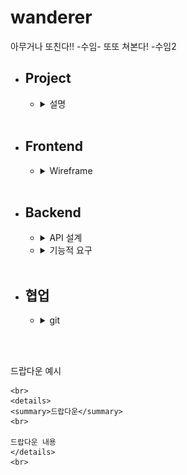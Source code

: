 # wanderer
아무거나 또친다!! -수임-
또또 쳐본다! -수임2
* ## Project
    * <details>
      <summary>설명</summary>
      <br>

      간단한 여행지 좋아요 사이트입니다.   
      정해진 여행지 목록에서 좋아요를 누르고   
      다른 사람들은 얼마나 좋아하는지 알아볼 수 있습니다.   
      
      
      </details>
      <br>

* ## Frontend
    * <details>
      <summary>Wireframe</summary>
      <br>

      로그인 페이지   

      ![](img/login_template.png)

      회원가입 페이지   

      ![](img/register_template.png)

      업로드 페이지   

      ![](img/upload_template.png)

      메인 페이지   

      ![](img/main_template.png)
      </details>
      <br>
    


* ## Backend
    * <details>
      <summary>API 설계</summary>
        <br>

        * /login   
            * method = post
            * request = {email="", password=""}
            * response = {res=True, msg="로그인 되었습니다.", val=JWT}
            * 기능 = 비밀번호, 이메일 확인, 로그인

        * /logout
            * method = post
            * jwt를 연구하고 구현 or 프런트에서 해결
            * 기능 = 로그아웃

        * /signup
            * method = post
            * request = {email="", password="", nickname=""}

            * response = {res=True, msg="회원가입 되었습니다.", val=JWT}
            * 기능 = 이메일/닉네임 중복확인, 회원가입

        * /placelist
            * method = get
            * request = {jwt=JWT}
            * response = {res=True, msg="", val=[{imgsrc="url", likeCount=3, liked=True, placeName="한라산", location="서울시 영등포구 ..."},{...},{...}]}
            * 기능 = front에 모든 장소를 표기, array val로 받음

        * /upload
            * method = post
            * request = {imgsrc="", placeName = "", loaction = ""}
            * response = {res=True, msg="", val=""}
            * 기능 = 장소를 업로드한다.

        * /like
            * method = post
            * request = {placeName="한라산", jwt=JWT}
            * response = {res=True, msg="좋아요가 완료되었습니다." val=""}
            * 기능 = place 데이터베이스에 해당 이메일이 존재한다면 like를 하고 존재하지 않는다면 unlike를 한다. 로그인된 아이디로 장소를 좋아요/좋아요 취소 한다.

    </details>

    * <details>
      <summary>기능적 요구</summary>
      <br>

      * 여행지 데이터 직접 입력 or scraping   

      * Jinja2에 대한 연구    

        jinja2는 flask에서 html에 변수를 보내주어 사용할 수 있는 plugin입니다.   
        <br>

        파이선 서버에서 변수 보내주기 
        ```python
        return render_template("index.html", var = giveVar)
        ```
        <br>

        html 변수표시는 `{var}` 코드는 `{{code}}`로 한다.   
        <br>

        html if 문
        ```html
        {% if template_variable == "Hello" %}
        <p>{{ template_variable }}, World!</p> 
        {% endif %}
        ```
        <br>

        html if, else if, else 문
        ```html
        {% if template_variable < 20 %}
        <p>{{ template_variable }}은 20보다 작다.</p> 
        {% elif template_variable > 20 %}
        <p>{{ template_variable }}은 20보다 크다.</p> 
        {% else %}
        <p>{{ template_variable }}은 20이다.</p> 
        {% endif %}
        ```
        <br>

        html for 문
        ```
        {% for row in rows %}
        {% set gu_name = row.MSRSTE_NM %}
        {% set gu_mise = row.IDEX_MVL %}
        <li>{{ gu_name }}: {{ gu_mise }}</li>
        {% endfor %}
        ```
        <br>

        dictionary for 문
        ```
        <ul>
        {% for key, value in template_dict.items() %}
        <li>{{ key }} : {{ value }}</li>
        {% endfor%}
        </ul>
        ```
        <br>



      * [JWT에 대한 연구](https://www.youtube.com/watch?v=e-_tsR0hVLQ&t=130s)   

      * [responsive grid에 대한 연구](https://codepen.io/astrotim/pen/WQwqbW)

      </details>
      <br>

 
* ## 협업
    * <details>
      <summary>git</summary>
      <br>

      깃헙에는 branch 라는 개념이 있습니다.   
      각자 수정하신 내용을 따로 commit(업로드) 하는 곳이 branch 입니다.   
      Branch 를 원래 master branch에 업로드 하고 싶으시다면   
      pull request를 해야 합니다.   

      branch 생성하기
      ```
      git checkout -b 브랜치명
      ```

      branch 이동하기
      ```
      git checkout 브랜치명
      ```

      자신의 branch 에 커밋하기
      ```
      git add .
      git commit -m "html 그리드를 수정"
      git push origin 브린치명
      ```
      
      자신의 branch를 master에 병합 요청하기 (pull request)   
      저희 project repository 웹사이트에서   
      본인의 branch로 들어가신 다음   
      Pull request 버튼을 눌러주세요.    
      마지막으로 제목과 메시지를 넣어주시고   
      create pull request를 눌러주시면 됩니다.   
    
      
      </details>


<br>
<br>

드랍다운 예시
```
<br>
<details>
<summary>드랍다운</summary>
<br>

드랍다운 내용
</details>
<br>
```